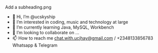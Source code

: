 Add a subheading.png

- 👋 Hi, I’m @ucskyship
- 👀 I’m interested in coding, music and technology at large
- 🌱 I’m currently learning Java, MySQL, Workbench
- 💞️ I’m looking to collaborate on ...
- 📫 How to reach me chat.with.ucjhay@gmail.com / +2348133856783 Whatsapp & Telegram

<!---
ucskyship is a ✨ special ✨ repository because its `README.md` (this file) appears on your GitHub profile.
You can click the Preview link to take a look at your changes.
--->
